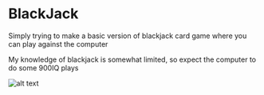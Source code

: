 # BlackJack

Simply trying to make a basic version of blackjack card game where you can play against the computer

My knowledge of blackjack is somewhat limited, so expect the computer to do some 900IQ plays


![alt text](https://i.imgur.com/aTK9R8v.png)
